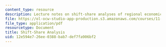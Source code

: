 ```yaml
---
content_type: resource
description: Lecture notes on shift-share analyses of regional economics.
file: https://ol-ocw-studio-app-production.s3.amazonaws.com/courses/11-481j-analyzing-and-accounting-for-regional-economic-growth-spring-2009/12e594e726ee0388bab7def7fa906bf2_MIT11_481Js09_lec21.pdf
file_type: application/pdf
resourcetype: Document
title: Shift-Share Analysis
uid: 12e594e7-26ee-0388-bab7-def7fa906bf2
---
```

